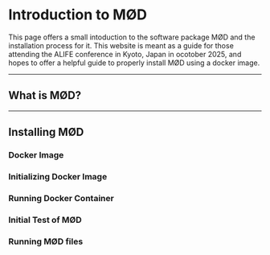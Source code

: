 # Introduction to MØD
This page offers a small intoduction to the software package MØD and the installation process for it. This website is meant as a guide for those attending the ALIFE conference in Kyoto, Japan in ocotober 2025, and hopes to offer a helpful guide to properly install MØD using a docker image.
___
## What is MØD?


___
## Installing MØD

### Docker Image


### Initializing Docker Image


### Running Docker Container


### Initial Test of MØD


### Running MØD files
